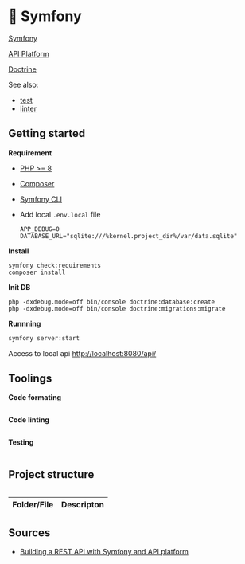 # 🐘 Symfony

[Symfony](https://symfony.com/)

[API Platform](https://api-platform.com/)

[Doctrine](https://www.doctrine-project.org/)

See also:
- [test](test)
- [linter](linter)

## Getting started

**Requirement**

- [PHP >= 8](https://www.php.net/downloads.php)
- [Composer](https://getcomposer.org/)
- [Symfony CLI](https://symfony.com/download)

- Add local `.env.local` file
  ```shell
  APP_DEBUG=0
  DATABASE_URL="sqlite:///%kernel.project_dir%/var/data.sqlite"
  ```

**Install**

```
symfony check:requirements
composer install
```

**Init DB**

```
php -dxdebug.mode=off bin/console doctrine:database:create
php -dxdebug.mode=off bin/console doctrine:migrations:migrate
```

**Runnning**

```bash
symfony server:start
```

Access to local api <http://localhost:8080/api/>

## Toolings

**Code formating**

```bash
```

**Code linting**

```bash
```

**Testing**

```bash
```

## Project structure

```
```

| Folder/File | Descripton |
| ----------- | ---------- |

## Sources

- [Building a REST API with Symfony and API platform](https://digitalfortress.tech/tutorial/rest-api-with-symfony-and-api-platform/)